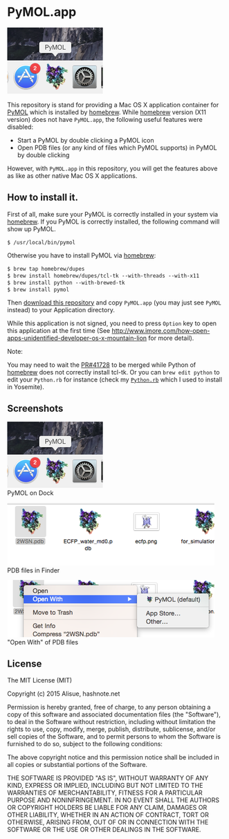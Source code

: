 # PyMOL.app
![Screenshot1 - PyMOL](./Screenshots/screenshot01.png)

This repository is stand for providing a Mac OS X application container for [PyMOL][] which is installed by [homebrew][].
While [homebrew][] version (X11 version) does not have `PyMOL.app`, the following useful features were disabled:

- Start a PyMOL by double clicking a PyMOL icon
- Open PDB files (or any kind of files which PyMOL supports) in PyMOL by double clicking

However, with `PyMOL.app` in this repository, you will get the features above as like as other native Mac OS X applications.


[PyMOL]: http://http://pymol.org/
[homebrew]: https://github.com/Homebrew/homebrew


## How to install it.

First of all, make sure your PyMOL is correctly installed in your system via [homebrew][].
If you PyMOL is correctly installed, the following command will show up PyMOL.

```
$ /usr/local/bin/pymol
```


Otherwise you have to install PyMOL via [homebrew][]:

```
$ brew tap homebrew/dupes
$ brew install homebrew/dupes/tcl-tk --with-threads --with-x11
$ brew install python --with-brewed-tk
$ brew install pymol
```

Then [download this repository](https://github.com/lambdalisue/macosx-pymol-app/archive/master.zip) and copy `PyMOL.app` (you may just see `PyMOL` instead) to your Application directory.

While this application is not signed, you need to press `Option` key to open this application at the first time (See http://www.imore.com/how-open-apps-unidentified-developer-os-x-mountain-lion for more detail).

Note:

You may need to wait the [PR#41728](https://github.com/Homebrew/homebrew/pull/41728) to be merged while Python of [homebrew][] does not correctly install tcl-tk. Or you can `brew edit python` to edit your `Python.rb` for instance (check my [`Python.rb`](https://github.com/lambdalisue/homebrew/commit/f92604b590ef1801682584aa79571e0492101660) which I used to install in Yosemite).

## Screenshots

![Screenshot1 - PyMOL](./Screenshots/screenshot01.png)  
PyMOL on Dock


![Screenshot2 - PyMOL](./Screenshots/screenshot02.png)  
PDB files in Finder

![Screenshot3 - PyMOL](./Screenshots/screenshot03.png)  
"Open With" of PDB files

License
-------------------------------------------------------------------------------
The MIT License (MIT)

Copyright (c) 2015 Alisue, hashnote.net

Permission is hereby granted, free of charge, to any person obtaining a copy
of this software and associated documentation files (the "Software"), to deal
in the Software without restriction, including without limitation the rights
to use, copy, modify, merge, publish, distribute, sublicense, and/or sell
copies of the Software, and to permit persons to whom the Software is
furnished to do so, subject to the following conditions:

The above copyright notice and this permission notice shall be included in
all copies or substantial portions of the Software.

THE SOFTWARE IS PROVIDED "AS IS", WITHOUT WARRANTY OF ANY KIND, EXPRESS OR
IMPLIED, INCLUDING BUT NOT LIMITED TO THE WARRANTIES OF MERCHANTABILITY,
FITNESS FOR A PARTICULAR PURPOSE AND NONINFRINGEMENT. IN NO EVENT SHALL THE
AUTHORS OR COPYRIGHT HOLDERS BE LIABLE FOR ANY CLAIM, DAMAGES OR OTHER
LIABILITY, WHETHER IN AN ACTION OF CONTRACT, TORT OR OTHERWISE, ARISING FROM,
OUT OF OR IN CONNECTION WITH THE SOFTWARE OR THE USE OR OTHER DEALINGS IN
THE SOFTWARE.
